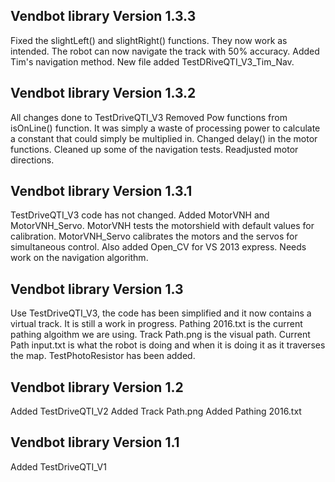 Vendbot library Version 1.3.3
-------------------------------
Fixed the slightLeft() and slightRight() functions. They now work as intended. The robot can now navigate the track with 50% accuracy. Added Tim's navigation method. New file added TestDRiveQTI_V3_Tim_Nav.

Vendbot library Version 1.3.2
-------------------------------
All changes done to TestDriveQTI_V3
Removed Pow functions from isOnLine() function. It was simply a waste of processing power to calculate a constant that could simply be multiplied in. Changed delay() in the motor functions. Cleaned up some of the navigation tests. Readjusted motor directions.

Vendbot library Version 1.3.1
-------------------------------

TestDriveQTI_V3 code has not changed. Added MotorVNH and MotorVNH_Servo. MotorVNH tests the motorshield with default values for calibration. MotorVNH_Servo calibrates the motors and the servos for simultaneous control. Also added Open_CV for VS 2013 express. Needs work on the navigation algorithm.

Vendbot library Version 1.3
-------------------------------

Use TestDriveQTI_V3, the code has been simplified and it now contains a virtual track. It is still a work in progress.
Pathing 2016.txt is the current pathing algoithm we are using.
Track Path.png is the visual path.
Current Path input.txt is what the robot is doing and when it is doing it as it traverses the map.
TestPhotoResistor has been added.

Vendbot library Version 1.2
--------------------------------
Added TestDriveQTI_V2
Added Track Path.png
Added Pathing 2016.txt

Vendbot library Version 1.1
--------------------------------
Added TestDriveQTI_V1
